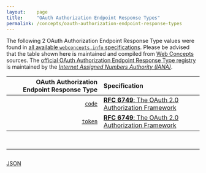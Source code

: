 ```yaml
---
layout:    page
title:     "OAuth Authorization Endpoint Response Types"
permalink: /concepts/oauth-authorization-endpoint-response-types
---
```




The following 2 OAuth Authorization Endpoint Response Type values were found in [all available `webconcepts.info` specifications](/specs). Please be advised that the table shown here is maintained and compiled from [Web Concepts](/) sources. The [official OAuth Authorization Endpoint Response Type registry](http://www.iana.org/assignments/oauth-parameters/oauth-parameters.xhtml#endpoint) is maintained by the [*Internet Assigned Numbers Authority (IANA)*](http://www.iana.org/).

OAuth Authorization Endpoint Response Type | Specification
-------: | :-------
[`code`](/concepts/oauth-authorization-endpoint-response-type/code) | [**RFC 6749**: The OAuth 2.0 Authorization Framework](/specs/IETF/RFC/6749 "The OAuth 2.0 authorization framework enables a third-party application to obtain limited access to an HTTP service, either on behalf of a resource owner by orchestrating an approval interaction between the resource owner and the HTTP service, or by allowing the third-party application to obtain access on its own behalf. This specification replaces and obsoletes the OAuth 1.0 protocol described in RFC 5849.")
[`token`](/concepts/oauth-authorization-endpoint-response-type/token) | [**RFC 6749**: The OAuth 2.0 Authorization Framework](/specs/IETF/RFC/6749 "The OAuth 2.0 authorization framework enables a third-party application to obtain limited access to an HTTP service, either on behalf of a resource owner by orchestrating an approval interaction between the resource owner and the HTTP service, or by allowing the third-party application to obtain access on its own behalf. This specification replaces and obsoletes the OAuth 1.0 protocol described in RFC 5849.")

<br/>
<hr/>

<p style="float : left"><a href="oauth-authorization-endpoint-response-types.json" title="JSON representing all values for this Web Concept">JSON</a></p>
